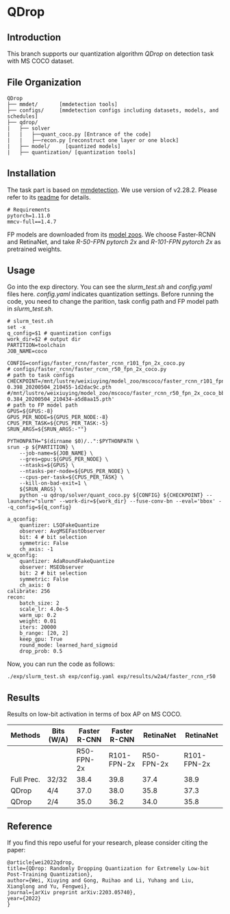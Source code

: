 # QDrop

## Introduction

This branch supports our quantization algorithm *QDrop* on detection task with MS COCO dataset.

## File Organization

```
QDrop
├── mmdet/       [mmdetection tools]
├── configs/     [mmdetection configs including datasets, models, and schedules]
├── qdrop/
|   ├── solver         
|   |   ├──quant_coco.py [Entrance of the code]
|   |   ├──recon.py [reconstruct one layer or one block]
|   ├── model/     [quantized models]
|   ├── quantization/ [quantization tools]
```
## Installation

The task part is based on [mmdetection](https://github.com/open-mmlab/mmdetection). We use version of v2.28.2. Please refer to its [readme](README_mmdetection.md) for details.


    # Requirements
    pytorch=1.11.0
    mmcv-full==1.4.7

FP models are downloaded from its [model zoos](https://github.com/open-mmlab/mmdetection/tree/main/configs/faster_rcnn). We choose Faster-RCNN and RetinaNet, and take *R-50-FPN pytorch 2x* and *R-101-FPN pytorch 2x* as pretrained weights.


## Usage

Go into the exp directory. You can see the *slurm_test.sh* and *config.yaml* files here. *config.yaml* indicates quantization settings. Before running the code, you need to change the parition, task config path and FP model path in *slurm_test.sh*.

```
# slurm_test.sh
set -x
q_config=$1 # quantization configs
work_dir=$2 # output dir
PARTITION=toolchain
JOB_NAME=coco

CONFIG=configs/faster_rcnn/faster_rcnn_r101_fpn_2x_coco.py
# configs/faster_rcnn/faster_rcnn_r50_fpn_2x_coco.py
# path to task configs
CHECKPOINT=/mnt/lustre/weixiuying/model_zoo/mscoco/faster_rcnn_r101_fpn_2x_coco_bbox_mAP-0.398_20200504_210455-1d2dac9c.pth
#/mnt/lustre/weixiuying/model_zoo/mscoco/faster_rcnn_r50_fpn_2x_coco_bbox_mAP-0.384_20200504_210434-a5d8aa15.pth'
# path to FP model path
GPUS=${GPUS:-8}
GPUS_PER_NODE=${GPUS_PER_NODE:-8}
CPUS_PER_TASK=${CPUS_PER_TASK:-5}
SRUN_ARGS=${SRUN_ARGS:-""}

PYTHONPATH="$(dirname $0)/..":$PYTHONPATH \
srun -p ${PARTITION} \
    --job-name=${JOB_NAME} \
    --gres=gpu:${GPUS_PER_NODE} \
    --ntasks=${GPUS} \
    --ntasks-per-node=${GPUS_PER_NODE} \
    --cpus-per-task=${CPUS_PER_TASK} \
    --kill-on-bad-exit=1 \
    ${SRUN_ARGS} \
    python -u qdrop/solver/quant_coco.py ${CONFIG} ${CHECKPOINT} --launcher="slurm" --work-dir=${work_dir} --fuse-conv-bn --eval='bbox' --q_config=${q_config}

```

```
a_qconfig:
    quantizer: LSQFakeQuantize
    observer: AvgMSEFastObserver
    bit: 4 # bit selection
    symmetric: False
    ch_axis: -1
w_qconfig:
    quantizer: AdaRoundFakeQuantize
    observer: MSEObserver
    bit: 2 # bit selection
    symmetric: False
    ch_axis: 0
calibrate: 256
recon:
    batch_size: 2
    scale_lr: 4.0e-5
    warm_up: 0.2
    weight: 0.01
    iters: 20000
    b_range: [20, 2]
    keep_gpu: True
    round_mode: learned_hard_sigmoid
    drop_prob: 0.5
```
Now, you can run the code as follows:
```
./exp/slurm_test.sh exp/config.yaml exp/results/w2a4/faster_rcnn_r50
```
## Results

Results on low-bit activation in terms of box AP on MS COCO.

| Methods    | Bits (W/A) | Faster R-CNN | Faster R-CNN | RetinaNet  | RetinaNet   |
| ---------- | ---------- | ------------ | ------------ | ---------- | ----------- |
|            |            | R50-FPN-2x   | R101-FPN-2x  | R50-FPN-2x | R101-FPN-2x |
| Full Prec. | 32/32      | 38.4         | 39.8         | 37.4       | 38.9        |
| QDrop      | 4/4        | 37.0         | 38.0         | 35.8       | 37.3        |
| QDrop      | 2/4        | 35.0         | 36.2         | 34.0       | 35.8        |


## Reference

If you find this repo useful for your research, please consider citing the paper:

    @article{wei2022qdrop,
    title={QDrop: Randomly Dropping Quantization for Extremely Low-bit Post-Training Quantization},
    author={Wei, Xiuying and Gong, Ruihao and Li, Yuhang and Liu, Xianglong and Yu, Fengwei},
    journal={arXiv preprint arXiv:2203.05740},
    year={2022}
    }